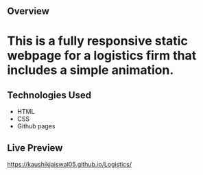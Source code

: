 ## Overview

# This is a fully responsive static webpage for a logistics firm that includes a simple animation.

## Technologies Used

- HTML
- CSS
- Github pages

## Live Preview
https://kaushikjaiswal05.github.io/Logistics/
